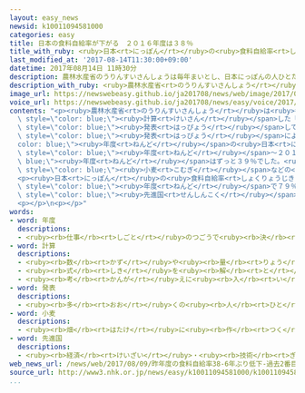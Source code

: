 ```yaml
---
layout: easy_news
newsid: k10011094581000
categories: easy
title: 日本の食料自給率が下がる　２０１６年度は３８％
title_with_ruby: <ruby>日本<rt>にっぽん</rt></ruby>の<ruby>食料自給率<rt>しょくりょうじきゅうりつ</rt></ruby>が<ruby>下<rt>さ</rt></ruby>がる　２０１６<ruby>年度<rt>ねんど</rt></ruby>は３８％
last_modified_at: '2017-08-14T11:30:00+09:00'
datetime: 2017年08月14日 11時30分
description: 農林水産省のうりんすいさんしょうは毎年まいとし、日本にっぽんの人ひとたちが食たべている物ものの中なかで、日本にっぽんで作つくった物ものがどのくらいあるかを計算けいさんした「食料自給率しょくりょうじきゅうりつ」を発表はっぴょうしています。
description_with_ruby: <ruby>農林水産省<rt>のうりんすいさんしょう</rt></ruby>は<ruby>毎年<rt>まいとし</rt></ruby>、<ruby>日本<rt>にっぽん</rt></ruby>の<ruby>人<rt>ひと</rt></ruby>たちが<ruby>食<rt>た</rt></ruby>べている<ruby>物<rt>もの</rt></ruby>の<ruby>中<rt>なか</rt></ruby>で、<ruby>日本<rt>にっぽん</rt></ruby>で<ruby>作<rt>つく</rt></ruby>った<ruby>物<rt>もの</rt></ruby>がどのくらいあるかを<ruby>計算<rt>けいさん</rt></ruby>した「<ruby>食料自給率<rt>しょくりょうじきゅうりつ</rt></ruby>」を<ruby>発表<rt>はっぴょう</rt></ruby>しています。
image_url: https://newswebeasy.github.io/ja201708/news/web/image/2017/08/14/k10011094581000.jpg
voice_url: https://newswebeasy.github.io/ja201708/news/easy/voice/2017/08/14/k10011094581000.mp3
contents: "<p><ruby>農林水産省<rt>のうりんすいさんしょう</rt></ruby>は<ruby>毎年<rt>まいとし</rt></ruby>、<ruby>日本<rt>にっぽん</rt></ruby>の<ruby>人<rt>ひと</rt></ruby>たちが<ruby>食<rt>た</rt></ruby>べている<ruby>物<rt>もの</rt></ruby>の<ruby>中<rt>なか</rt></ruby>に、<ruby>日本<rt>にっぽん</rt></ruby>で<ruby>作<rt>つく</rt></ruby>った<ruby>物<rt>もの</rt></ruby>がどのくらいあるかを<span\
  \ style=\"color: blue;\"><ruby>計算<rt>けいさん</rt></ruby></span>した「<ruby>食料自給率<rt>しょくりょうじきゅうりつ</rt></ruby>」を<span\
  \ style=\"color: blue;\"><ruby>発表<rt>はっぴょう</rt></ruby></span>しています。</p>\n<p><ruby>今年<rt>ことし</rt></ruby>の<span\
  \ style=\"color: blue;\"><ruby>発表<rt>はっぴょう</rt></ruby></span>によると、２０１６<span style=\"\
  color: blue;\"><ruby>年度<rt>ねんど</rt></ruby></span>の<ruby>日本<rt>にっぽん</rt></ruby>の<ruby>食料自給率<rt>しょくりょうじきゅうりつ</rt></ruby>は３８％でした。２０１０<span\
  \ style=\"color: blue;\"><ruby>年度<rt>ねんど</rt></ruby></span>〜２０１５<span style=\"color:\
  \ blue;\"><ruby>年度<rt>ねんど</rt></ruby></span>はずっと３９％でした。<ruby>農林水産省<rt>のうりんすいさんしょう</rt></ruby>は、２０１６<ruby>年<rt>ねん</rt></ruby>に<ruby>北海道<rt>ほっかいどう</rt></ruby>に<ruby>大<rt>おお</rt></ruby>きな<ruby>台風<rt>たいふう</rt></ruby>が<ruby>来<rt>き</rt></ruby>て<span\
  \ style=\"color: blue;\"><ruby>小麦<rt>こむぎ</rt></ruby></span>などの<ruby>生産<rt>せいさん</rt></ruby>が<ruby>少<rt>すく</rt></ruby>なかったりしたため、<ruby>食料自給率<rt>しょくりょうじきゅうりつ</rt></ruby>が<ruby>下<rt>さ</rt></ruby>がったと<ruby>考<rt>かんが</rt></ruby>えています。</p>\n\
  <p><ruby>日本<rt>にっぽん</rt></ruby>の<ruby>食料自給率<rt>しょくりょうじきゅうりつ</rt></ruby>がいちばん<ruby>高<rt>たか</rt></ruby>かったのは１９６０<span\
  \ style=\"color: blue;\"><ruby>年度<rt>ねんど</rt></ruby></span>で７９％でした。そのあとだんだん<ruby>下<rt>さ</rt></ruby>がって、<ruby>今<rt>いま</rt></ruby>は<ruby>世界<rt>せかい</rt></ruby>の<span\
  \ style=\"color: blue;\"><ruby>先進国<rt>せんしんこく</rt></ruby></span>の<ruby>中<rt>なか</rt></ruby>でいちばん<ruby>低<rt>ひく</rt></ruby>くなっています。</p>\n\
  <p></p>\n<p></p>"
words:
- word: 年度
  descriptions:
  - <ruby><rb>仕事</rb><rt>しごと</rt></ruby>のつごうで<ruby><rb>決</rb><rt>き</rt></ruby>めた<ruby><rb>一年</rb><rt>いちねん</rt></ruby>の<ruby><rb>期間</rb><rt>きかん</rt></ruby>。ふつう４<ruby><rb>月</rb><rt>がつ</rt></ruby><ruby><rb>１日</rb><rt>ついたち</rt></ruby>に<ruby><rb>始</rb><rt>はじ</rt></ruby>まり、<ruby><rb>翌年</rb><rt>よくねん</rt></ruby>の３<ruby><rb>月</rb><rt>がつ</rt></ruby>３１<ruby><rb>日</rb><rt>にち</rt></ruby>に<ruby><rb>終</rb><rt>お</rt></ruby>わる。
- word: 計算
  descriptions:
  - <ruby><rb>数</rb><rt>かず</rt></ruby>や<ruby><rb>量</rb><rt>りょう</rt></ruby>を<ruby><rb>数</rb><rt>かぞ</rt></ruby>えること。
  - <ruby><rb>式</rb><rt>しき</rt></ruby>を<ruby><rb>解</rb><rt>と</rt></ruby>いて、<ruby><rb>答</rb><rt>こた</rt></ruby>えを<ruby><rb>出</rb><rt>だ</rt></ruby>すこと。
  - <ruby><rb>考</rb><rt>かんが</rt></ruby>えに<ruby><rb>入</rb><rt>い</rt></ruby>れておくこと。
- word: 発表
  descriptions:
  - <ruby><rb>多</rb><rt>おお</rt></ruby>くの<ruby><rb>人</rb><rt>ひと</rt></ruby>に<ruby><rb>広</rb><rt>ひろ</rt></ruby>く<ruby><rb>知</rb><rt>し</rt></ruby>らせること。
- word: 小麦
  descriptions:
  - <ruby><rb>畑</rb><rt>はたけ</rt></ruby>に<ruby><rb>作</rb><rt>つく</rt></ruby>る<ruby><rb>作物</rb><rt>さくもつ</rt></ruby>。<ruby><rb>実</rb><rt>み</rt></ruby>を、しょうゆ・みそを<ruby><rb>作</rb><rt>つく</rt></ruby>る<ruby><rb>原料</rb><rt>げんりょう</rt></ruby>にしたり、<ruby><rb>小麦粉</rb><rt>こむぎこ</rt></ruby>にしたりする。
- word: 先進国
  descriptions:
  - <ruby><rb>経済</rb><rt>けいざい</rt></ruby>・<ruby><rb>技術</rb><rt>ぎじゅつ</rt></ruby>などが<ruby><rb>先</rb><rt>さき</rt></ruby>に<ruby><rb>進</rb><rt>すす</rt></ruby>んでいる<ruby><rb>国</rb><rt>くに</rt></ruby>。
web_news_url: /news/web/2017/08/09/昨年度の食料自給率38-6年ぶり低下-過去2番目の低さ/
source_url: http://www3.nhk.or.jp/news/easy/k10011094581000/k10011094581000.html
...
```

